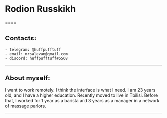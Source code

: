 # Rodion Russkikh
====
## Contacts: 
    - telegram: @huffpufftuff
    - email: mrsalevan@gmail.com
    - discord: huffpufftuff#5568
----
## About myself:

I want to work remotely. I think the interface is what I need. I am 23 years old, and I have a higher education. Recently moved to live in Tbilisi. 
Before that, I worked for 1 year as a barista and 3 years as a manager in a network of massage parlors.

----

